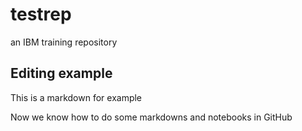 # testrep
an IBM training repository 
## Editing example
This is a markdown for example

Now we know how to do some markdowns and notebooks in GitHub
